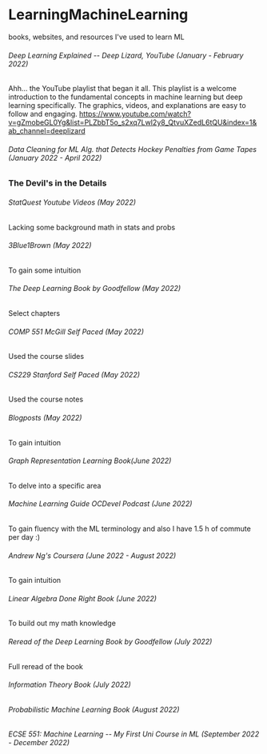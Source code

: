 # LearningMachineLearning
books, websites, and resources I've used to learn ML



###### Deep Learning Explained -- Deep Lizard, YouTube (January - February 2022)
Ahh... the YouTube playlist that began it all. This playlist is a welcome introduction to the fundamental concepts in machine learning but deep learning specifically. The graphics, videos, and explanations are easy to follow and engaging.
https://www.youtube.com/watch?v=gZmobeGL0Yg&list=PLZbbT5o_s2xq7LwI2y8_QtvuXZedL6tQU&index=1&ab_channel=deeplizard

###### Data Cleaning for ML Alg. that Detects Hockey Penalties from Game Tapes (January 2022 - April 2022)

### The Devil's in the Details
###### StatQuest Youtube Videos (May 2022)
Lacking some background math in stats and probs
###### 3Blue1Brown (May 2022)
To gain some intuition
###### The Deep Learning Book by Goodfellow (May 2022)
Select chapters
###### COMP 551 McGill Self Paced (May 2022)
Used the course slides
###### CS229 Stanford Self Paced (May 2022)
Used the course notes
###### Blogposts (May 2022)
To gain intuition
###### Graph Representation Learning Book(June 2022)
To delve into a specific area
###### Machine Learning Guide OCDevel Podcast (June 2022)
To gain fluency with the ML terminology and also I have 1.5 h of commute per day :)
###### Andrew Ng's Coursera (June 2022 - August 2022) 
To gain intuition
###### Linear Algebra Done Right Book (June 2022)
To build out my math knowledge
###### Reread of the Deep Learning Book by Goodfellow (July 2022)
Full reread of the book
###### Information Theory Book (July 2022)
###### Probabilistic Machine Learning Book (August 2022)
###### ECSE 551: Machine Learning -- My First Uni Course in ML (September 2022 - December 2022)





